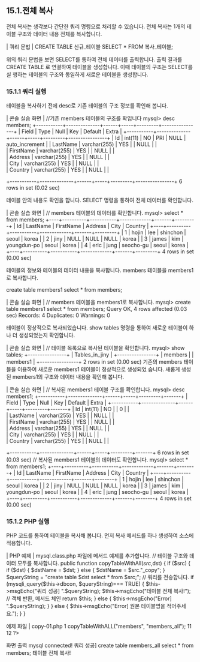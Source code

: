 
## 15.1.전체 복사 
전체 복사는 생각보다 간단한 쿼리 명령으로 처리할 수 있습니다. 전체 복사는 1개의 테 이블 구조와 데이터 내용 전체를 복사합니다. 

| 쿼리 문법 | 
CREATE TABLE 신규_테이블 SELECT * FROM 복사_테이블; 

위의 쿼리 문법을 보면 SELECT를 통하여 전체 데이터를 출력합니다. 출력 결과를 CREATE TABLE 로 연결하여 테이블을 생성합니다. 이때 테이블의 구조는 SELECT를 실 행하는 테이블의 구조와 동일하게 새로운 테이블을 생성합니다. 

### 15.1.1 쿼리 실행 
테이블을 복사하기 전에 desc로 기존 테이블의 구조 정보를 확인해 봅니다. 

| 콘솔 실습 화면 | 
//기존 members 테이블의 구조를 확입니다 mysql> desc members; +-----------+--------------+------+-----+---------+----------------+ | Field | Type | Null | Key | Default | Extra | +-----------+--------------+------+-----+---------+----------------+ | Id | int(11) | NO | PRI | NULL  | auto_increment | 
| LastName | varchar(255) | YES |  | NULL  |  |  
| FirstName | varchar(255) | YES |  | NULL  |  |  
| Address  | varchar(255) | YES |  | NULL  |  |  
| City  | varchar(255) | YES |  | NULL  |  |  
| Country  | varchar(255) | YES |  | NULL  |  |  

+-----------+--------------+------+-----+---------+----------------+ 6 rows in set (0.02 sec) 

테이블 안의 내용도 확인을 합니다. SELECT 명령을 통하여 전체 데이터를 확인합니다. 

| 콘솔 실습 화면 | 
// members 테이블의 데이터를 확인합니다. mysql> select * from members; +----+----------+-----------+-------------+-------+---------+ | Id | LastName | FirstName | Address  | City | Country | +----+----------+-----------+-------------+-------+---------+ | 1 | hojin | lee | shinchon | seoul | korea | | 2 | jiny | NULL | NULL | NULL | korea | 
| 3 | james | kim | youngdun-po | seoul | korea  | | 4 | eric | jung | seocho-gu | seoul | korea | +----+----------+-----------+-------------+-------+---------+ 4 rows in set (0.00 sec) 

테이블의 정보와 테이블의 데이터 내용을 복사합니다. members 테이블을 members1 로 복사합니다. 

create table members1 select * from members; 

| 콘솔 실습 화면 | 
// members 테이블을 members1로 복사합니다. mysql> create table members1 select * from members; Query OK, 4 rows affected (0.03 sec) Records: 4 Duplicates: 0 Warnings: 0 

테이블이 정상적으로 복사되었습니다. show tables 명령을 통하여 새로운 테이블이 하 나 더 생성되었는지 확인합니다. 

| 콘솔 실습 화면 | 
// 테이블 목록으로 복사된 테이블을 확인합니다. mysql> show tables; +----------------+ | Tables_in_jiny | +----------------+ | members | | members1 | +----------------+ 2 rows in set (0.00 sec) 
기존의 members 테이블을 이용하여 새로운 members1 테이블이 정상적으로 생성되었 습니다. 새롭게 생성된 members1의 구조와 데이터 내용을 확인해 봅니다. 

| 콘솔 실습 화면 | 
// 복사된 members1 테이블 구조를 확인합니다. mysql> desc members1; +-----------+--------------+------+-----+---------+-------+ | Field | Type | Null | Key | Default | Extra | +-----------+--------------+------+-----+---------+-------+ 
| Id  | int(11)  | NO  |  | 0  |  |  
| LastName | varchar(255) | YES |  | NULL  |  |  
| FirstName | varchar(255) | YES |  | NULL  |  |  
| Address  | varchar(255) | YES |  | NULL  |  |  
| City  | varchar(255) | YES |  | NULL  |  |  
| Country  | varchar(255) | YES |  | NULL  |  |  

+-----------+--------------+------+-----+---------+-------+ 6 rows in set (0.03 sec) 
// 복사된 members1 테이블의 데이터도 확인합니다. mysql> select * from members1; +----+----------+-----------+-------------+-------+--------+ | Id | LastName | FirstName | Address  | City | Country | +----+----------+-----------+-------------+-------+--------+ | 1 | hojin | lee | shinchon | seoul | korea | | 2 | jiny | NULL | NULL | NULL | korea | | 3 | james | kim | youngdun-po | seoul | korea | | 4 | eric | jung | seocho-gu | seoul | korea | +----+----------+-----------+-------------+-------+--------+ 4 rows in set (0.00 sec) 

### 15.1.2 PHP 실행 
PHP 코드를 통하여 테이블을 복사해 봅니다. 먼저 복사 메서드를 하나 생성하여 소스에 적용합니다. 

| PHP 예제 | 
mysql.class.php 파일에 메서드 예제를 추가합니다. 
// 테이블 구조와 데이터 모두를 복사합니다. public function copyTableWithAll($src,$dst) { 
if ($src) { if ($dst) { $dstName = $dst; } else { $dstName = $src."_copy"; } 
$queryString = "create table $dst select * from $src;"; 
// 쿼리를 전송합니다. 
if (mysqli_query($this->dbcon, $queryString)=== TRUE) { $this->msgEcho("쿼리 성공] ".$queryString); $this->msgEcho("테이블 전체 복사!"); 
// 객체 반환, 메서드 체인 return $this; 
} else { $this->msgEcho("Error] ".$queryString); } 
} else { $this->msgEcho("Error] 원본 테이블명을 적어주세요."); } 
}

예제 파일 | copy-01.php 
1 <?php 2 3 include "dbinfo.php"; 4 include "mysql.class.php"; 5 6 // ++ Mysqli DB 연결. 7 $db = new JinyMysql(); 
8  
9  // 테이블을 복사합니다.  
10  $db->copyTableWithALL("members", "members_all");  
11  
12  ?>  

화면 출력 
mysql connected! 쿼리 성공] create table members_all select * from members; 테이블 전체 복사! 
